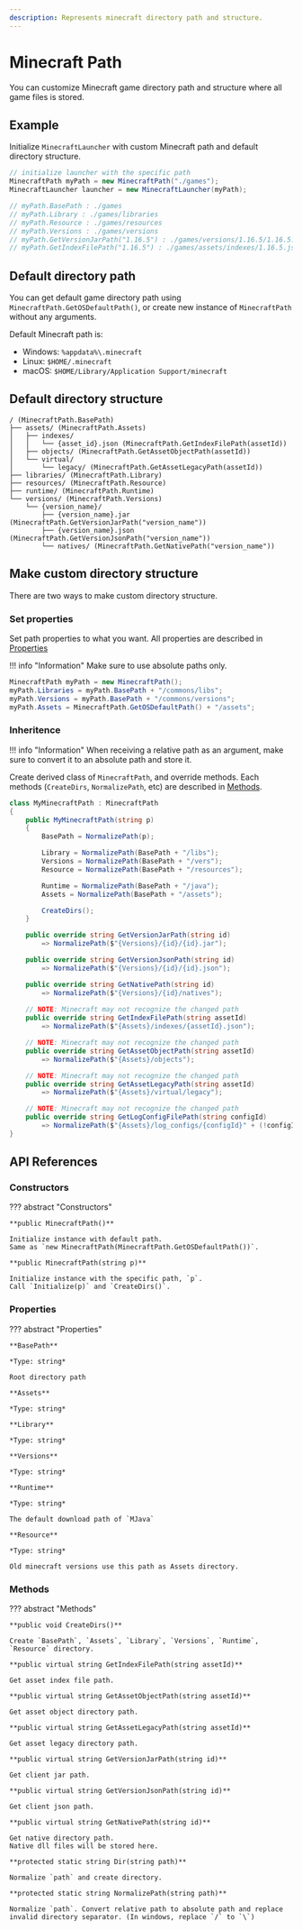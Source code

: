 ```yaml
---
description: Represents minecraft directory path and structure.
---
```


# Minecraft Path

You can customize Minecraft game directory path and structure where all game files is stored.

## Example

Initialize `MinecraftLauncher` with custom Minecraft path and default directory structure.

```csharp
// initialize launcher with the specific path
MinecraftPath myPath = new MinecraftPath("./games");
MinecraftLauncher launcher = new MinecraftLauncher(myPath);

// myPath.BasePath : ./games
// myPath.Library : ./games/libraries
// myPath.Resource : ./games/resources
// myPath.Versions : ./games/versions
// myPath.GetVersionJarPath("1.16.5") : ./games/versions/1.16.5/1.16.5.jar
// myPath.GetIndexFilePath("1.16.5") : ./games/assets/indexes/1.16.5.json
```

## Default directory path

You can get default game directory path using `MinecraftPath.GetOSDefaultPath()`, or create new instance of `MinecraftPath` without any arguments.

Default Minecraft path is:

* Windows: `%appdata%\.minecraft`
* Linux: `$HOME/.minecraft`
* macOS: `$HOME/Library/Application Support/minecraft`

## Default directory structure

```
/ (MinecraftPath.BasePath)
├── assets/ (MinecraftPath.Assets)
│   ├── indexes/
│   │   └── {asset_id}.json (MinecraftPath.GetIndexFilePath(assetId))
│   ├── objects/ (MinecraftPath.GetAssetObjectPath(assetId))
│   └── virtual/
│       └── legacy/ (MinecraftPath.GetAssetLegacyPath(assetId))
├── libraries/ (MinecraftPath.Library)
├── resources/ (MinecraftPath.Resource)
├── runtime/ (MinecraftPath.Runtime)
└── versions/ (MinecraftPath.Versions)
    └── {version_name}/
        ├── {version_name}.jar (MinecraftPath.GetVersionJarPath("version_name"))
        ├── {version_name}.json (MinecraftPath.GetVersionJsonPath("version_name"))
        └── natives/ (MinecraftPath.GetNativePath("version_name"))
```

## Make custom directory structure

There are two ways to make custom directory structure.

### Set properties

Set path properties to what you want. All properties are described in [Properties](#properties)

!!! info "Information"
    Make sure to use absolute paths only.

```csharp
MinecraftPath myPath = new MinecraftPath();
myPath.Libraries = myPath.BasePath + "/commons/libs";
myPath.Versions = myPath.BasePath + "/commons/versions";
myPath.Assets = MinecraftPath.GetOSDefaultPath() + "/assets";
```

### Inheritence

!!! info "Information"
    When receiving a relative path as an argument, make sure to convert it to an absolute path and store it.

Create derived class of `MinecraftPath`, and override methods. Each methods (`CreateDirs`, `NormalizePath`, etc) are described in [Methods](#methods).

```csharp
class MyMinecraftPath : MinecraftPath
{
    public MyMinecraftPath(string p)
    {
        BasePath = NormalizePath(p);

        Library = NormalizePath(BasePath + "/libs");
        Versions = NormalizePath(BasePath + "/vers");
        Resource = NormalizePath(BasePath + "/resources");

        Runtime = NormalizePath(BasePath + "/java");
        Assets = NormalizePath(BasePath + "/assets");

        CreateDirs();
    }

    public override string GetVersionJarPath(string id)
        => NormalizePath($"{Versions}/{id}/{id}.jar");

    public override string GetVersionJsonPath(string id)
        => NormalizePath($"{Versions}/{id}/{id}.json");

    public override string GetNativePath(string id)
        => NormalizePath($"{Versions}/{id}/natives");
    
    // NOTE: Minecraft may not recognize the changed path
    public override string GetIndexFilePath(string assetId)
        => NormalizePath($"{Assets}/indexes/{assetId}.json");

    // NOTE: Minecraft may not recognize the changed path
    public override string GetAssetObjectPath(string assetId)
        => NormalizePath($"{Assets}/objects");

    // NOTE: Minecraft may not recognize the changed path
    public override string GetAssetLegacyPath(string assetId)
        => NormalizePath($"{Assets}/virtual/legacy");

    // NOTE: Minecraft may not recognize the changed path
    public override string GetLogConfigFilePath(string configId)
        => NormalizePath($"{Assets}/log_configs/{configId}" + (!configId.EndsWith(".xml") ? ".xml" : ""));
}
```

## API References

### Constructors

??? abstract "Constructors"

    **public MinecraftPath()**

    Initialize instance with default path.  
    Same as `new MinecraftPath(MinecraftPath.GetOSDefaultPath())`.

    **public MinecraftPath(string p)**

    Initialize instance with the specific path, `p`.  
    Call `Initialize(p)` and `CreateDirs()`.

### Properties

??? abstract "Properties"

    **BasePath**

    *Type: string*

    Root directory path

    **Assets**

    *Type: string*

    **Library**

    *Type: string*

    **Versions**

    *Type: string*

    **Runtime**

    *Type: string*

    The default download path of `MJava`

    **Resource**

    *Type: string*

    Old minecraft versions use this path as Assets directory.

### Methods

??? abstract "Methods"

    **public void CreateDirs()**

    Create `BasePath`, `Assets`, `Library`, `Versions`, `Runtime`, `Resource` directory.

    **public virtual string GetIndexFilePath(string assetId)**

    Get asset index file path.

    **public virtual string GetAssetObjectPath(string assetId)**

    Get asset object directory path.

    **public virtual string GetAssetLegacyPath(string assetId)**

    Get asset legacy directory path.

    **public virtual string GetVersionJarPath(string id)**

    Get client jar path.

    **public virtual string GetVersionJsonPath(string id)**

    Get client json path.

    **public virtual string GetNativePath(string id)**

    Get native directory path.  
    Native dll files will be stored here.

    **protected static string Dir(string path)**

    Normalize `path` and create directory.

    **protected static string NormalizePath(string path)**

    Normalize `path`. Convert relative path to absolute path and replace invalid directory separator. (In windows, replace `/` to `\`)
